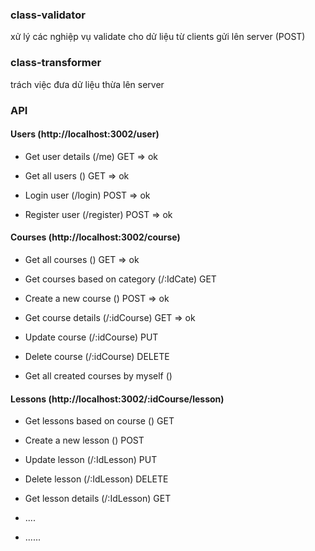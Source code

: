 ### class-validator

xử lý các nghiệp vụ validate cho dử liệu từ clients gửi lên server (POST)

### class-transformer

trách việc đưa dử liệu thừa lên server



### API
#### Users (http://localhost:3002/user)

- Get user details (/me) GET => ok

- Get all users () GET => ok

- Login user (/login) POST => ok

- Register user (/register) POST => ok

#### Courses (http://localhost:3002/course)
- Get all courses () GET => ok

- Get courses based on category (/:IdCate) GET

- Create a new course () POST => ok

- Get course details (/:idCourse) GET => ok

- Update course (/:idCourse) PUT

- Delete course (/:idCourse) DELETE

- Get all created courses by myself ()

#### Lessons  (http://localhost:3002/:idCourse/lesson)
- Get lessons based on course () GET

- Create a new lesson () POST

- Update lesson (/:IdLesson) PUT

- Delete lesson (/:IdLesson) DELETE

- Get lesson details (/:IdLesson) GET

- ....

- ......
